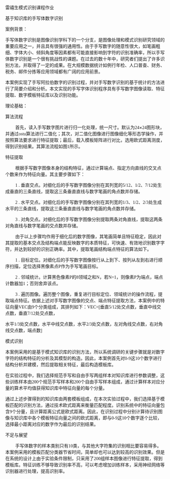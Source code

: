 <div>
	<p>
		<a name="OLE_LINK5"></a><a name="OLE_LINK4"></a><a name="OLE_LINK3"></a><a name="OLE_LINK2"><span style="font-size:14px;">雷禧生</span></a><span style="font-size:14px;">模式识别课程作业</span>
	</p>
	<p>
		<span style="font-size:14px;">基于知识库的手写体数字识别</span>
	</p>
	<p>
		<span style="font-size:14px;">案例背景：</span>
	</p>
	<p>
		<span style="font-size:14px;">手写体数字识别是图像识别学科下的一个分支，是图像处理和模式识别研究领域的重要应用之一，并且具有很强的通用性。由于手写数字的随意性很大，如笔画粗细、字体大小、倾斜角度等因素都有可能直接影响到字符的识别准确率，所以手写体数字识别是一个很有挑战性的课题。在过去的数十年中，研究者们提出了许多识别方法，并取得了一定的成果。在大规模数据统计如例行年检、人口普查、财务、税务、邮件分拣等应用领域都有广阔的应用前景。</span>
	</p>
	<p>
		<span style="font-size:14px;">本案例实现了手写阿拉伯数字的识别过程，并对手写数字识别的基于统计的方法进行了简要介绍和分析。本文实现的手写字体识别程序具有手写数字图像读取、特征提取、数字模板特征库以及识别功能。</span>
	</p>
	<p>
		<span style="font-size:14px;">理论基础：</span>
	</p>
	<p>
		<span style="font-size:14px;">算法流程</span>
	</p>
	<p>
		<span style="font-family:Calibri;font-size:14px;">&nbsp;&nbsp;&nbsp;&nbsp;&nbsp;&nbsp;&nbsp;&nbsp; </span><span style="font-size:14px;">首先，读入手写数字图片进行归一化处理，统一尺寸。默认为</span><span style="font-family:Calibri;font-size:14px;">24</span><span style="font-size:14px;">×</span><span style="font-family:Calibri;font-size:14px;">24</span><span style="font-size:14px;">图形块，并通过</span><span style="font-family:Calibri;font-size:14px;">ostu</span><span style="font-size:14px;">算法进行二值化；其次，对二值化图像进行图像细化等形态学操作，并按照算法要求进行特征提取；最后，载入模板矩阵进行对比，选用欧式距离测度，得到识别结果。其算法流程如图</span><span style="font-family:Calibri;font-size:14px;">1</span><span style="font-size:14px;">所示。</span>
	</p>
	<p>
		<span style="font-size:14px;">特征提取</span>
	</p>
	<p>
		<span style="font-family:Calibri;font-size:14px;">&nbsp;&nbsp;&nbsp;&nbsp;&nbsp;&nbsp;&nbsp;&nbsp; </span><span style="font-size:14px;">根据手写数字图像本身的结构特征，通过计算端点、指定方向直线的交叉点个数来作为特征向量。其主要步骤如下：</span>
	</p>
	<p>
		<span style="font-family:Calibri;font-size:14px;">&nbsp;&nbsp;&nbsp;&nbsp;&nbsp;&nbsp;&nbsp;&nbsp; 1 . </span><span style="font-size:14px;">垂直交点。</span><a name="OLE_LINK1"><span style="font-size:14px;">对细化后的手写数字图像分别在其列宽的</span></a><span style="font-family:Calibri;font-size:14px;">5/12</span><span style="font-size:14px;">、</span><span style="font-family:Calibri;font-size:14px;">1/2</span><span style="font-size:14px;">、</span><span style="font-family:Calibri;font-size:14px;">7/12</span><span style="font-size:14px;">处生成垂直的三条直线，提取这三条垂直直线与数字笔画的角点数并存储。</span>
	</p>
	<p>
		<span style="font-family:Calibri;font-size:14px;">&nbsp;&nbsp;&nbsp;&nbsp;&nbsp;&nbsp;&nbsp;&nbsp; 2 . </span><span style="font-size:14px;">水平交点。对细化后的手写数字图像分别在其列宽的</span><span style="font-family:Calibri;font-size:14px;">1/3</span><span style="font-size:14px;">、</span><span style="font-family:Calibri;font-size:14px;">1/2</span><span style="font-size:14px;">、</span><span style="font-family:Calibri;font-size:14px;">2/3</span><span style="font-size:14px;">处生成水平的三条直线，提取这三条垂直直线与数字笔画的角点数并存储。</span>
	</p>
	<p>
		<span style="font-family:Calibri;font-size:14px;">&nbsp;&nbsp;&nbsp;&nbsp;&nbsp;&nbsp;&nbsp;&nbsp; 3 . </span><span style="font-size:14px;">对角交点。对细化后的手写数字图像分别提取两条对角直线，提取这两条对角直线与数字笔画的交点数并存储。</span>
	</p>
	<p>
		<span style="font-family:Calibri;font-size:14px;">&nbsp;&nbsp;&nbsp;&nbsp;&nbsp;&nbsp;&nbsp;&nbsp; </span><span style="font-size:14px;">由于以上步骤均作用于细化后的数字图像，其笔画简单且特征稳定，因此对其提取的基本交点及结构端点能反映数字的本质特征，可快速、有效地识别数字字符，并达到较好的识别正确率。其中，提取笔画结构端点特征的算法如下。</span>
	</p>
	<p>
		<span style="font-family:Calibri;font-size:14px;">&nbsp;&nbsp;&nbsp;&nbsp;&nbsp;&nbsp;&nbsp;&nbsp; 1 . </span><span style="font-size:14px;">目标定位。对细化后的手写数字图像按行从上到下、按列从左到右进行顺序扫描，定位选择黑像素点</span><span style="font-family:Calibri;font-size:14px;">P</span><span style="font-size:14px;">作为手写笔画目标。</span>
	</p>
	<p>
		<span style="font-family:Calibri;font-size:14px;">&nbsp;&nbsp;&nbsp;&nbsp;&nbsp;&nbsp;&nbsp;&nbsp; 2 . </span><span style="font-size:14px;">邻域统计。计算黑色像素</span><span style="font-family:Calibri;font-size:14px;">P</span><span style="font-size:14px;">的</span><span style="font-family:Calibri;font-size:14px;">8</span><span style="font-size:14px;">领域之和</span><span style="font-family:Calibri;font-size:14px;">N</span><span style="font-size:14px;">，若</span><span style="font-family:Calibri;font-size:14px;">N=1</span><span style="font-size:14px;">，则像素</span><span style="font-family:Calibri;font-size:14px;">P</span><span style="font-size:14px;">为端点，端点计数器加</span><span style="font-family:Calibri;font-size:14px;">1</span><span style="font-size:14px;">；否则舍弃该点。</span>
	</p>
	<p>
		<span style="font-family:Calibri;font-size:14px;">&nbsp;&nbsp;&nbsp;&nbsp;&nbsp;&nbsp;&nbsp;&nbsp; 3 . </span><span style="font-size:14px;">遍历图像。遍历整个图像，重复进行目标定位、领域统计的操作流程，提取端点特征。依据上述对手写数字图像的交点、端点特征提取方法，本案例中的特征向量</span><span style="font-family:Calibri;font-size:14px;">VEC</span><span style="font-size:14px;">由</span><span style="font-family:Calibri;font-size:14px;">9</span><span style="font-size:14px;">个分类组成，其排列如下：</span><span style="font-family:Calibri;font-size:14px;">VEC=[</span><span style="font-size:14px;">垂直</span><span style="font-family:Calibri;font-size:14px;">5/12</span><span style="font-size:14px;">处交点数，垂直中线交点数，垂直</span><span style="font-family:Calibri;font-size:14px;">7/12</span><span style="font-size:14px;">处交点数，</span>
	</p>
	<p>
		<span style="font-size:14px;">水平</span><span style="font-family:Calibri;font-size:14px;">1/3</span><span style="font-size:14px;">处交点数，水平中线交点数，水平</span><span style="font-family:Calibri;font-size:14px;">2/3</span><span style="font-size:14px;">处交点数，左对角线交点数，右对角线交点数，端点数</span><span style="font-family:Calibri;font-size:14px;">]</span>
	</p>
	<p>
		<span style="font-size:14px;">模式识别</span>
	</p>
	<p>
		<span style="font-size:14px;">本案例采用的是基于模式知识库的识别方法，所以系统调研的关键步骤就是对数字字符的结构特征的分析及其模型的构造。因此，本案例首先对</span><span style="font-family:Calibri;font-size:14px;">0-9</span><span style="font-size:14px;">这</span><span style="font-family:Calibri;font-size:14px;">10</span><span style="font-size:14px;">个数字进行结构分析并建模，然后提取相关特征，最后构造模板库。</span>
	</p>
	<p>
		<span style="font-size:14px;">在实验过程中，我们选择规范手写和自由手写两组样本对知识库进行参数调整，这些训练样本由</span><span style="font-family:Calibri;font-size:14px;">200</span><span style="font-size:14px;">个规范手写样本和</span><span style="font-family:Calibri;font-size:14px;">200</span><span style="font-size:14px;">个自由手写样本组成，通过计算样本对应分量的算术平均值获得知识库中特征向量的每个分量。</span>
	</p>
	<p>
		<span style="font-size:14px;">通过上述步骤得到的知识库由两套模板组成，在本次实验过程中，我们选择基于模板匹配的识别方法，通过技术欧式距离来衡量匹配程度。识别系统中的特征向量包含</span><span style="font-family:Calibri;font-size:14px;">9</span><span style="font-size:14px;">个分量，且计算距离公式是欧式距离。因此，在识别过程中分别计算待识别图像与知识库中各个模板特征向量之间的欧式距离，即与</span><span style="font-family:Calibri;font-size:14px;">0-9</span><span style="font-size:14px;">这</span><span style="font-family:Calibri;font-size:14px;">10</span><span style="font-size:14px;">个数字逐个比较，选择最小距离对应的数字作为最后的识别结果。</span>
	</p>
	<p>
		<span style="font-size:14px;">不足与展望</span>
	</p>
	<p>
		<span style="font-family:Calibri;font-size:14px;">&nbsp;&nbsp;&nbsp;&nbsp;&nbsp;&nbsp;&nbsp;&nbsp; </span><span style="font-size:14px;">手写体数字的样本类别只有</span><span style="font-family:Calibri;font-size:14px;">10</span><span style="font-size:14px;">类，与其他大字符集的识别相比要容易得多。本案例采用的模板匹配分类器节省时间，简单却也可以达到较高的识别效果。但是在系统的设计上由于实验条件限制，只采用了</span><span style="font-family:Calibri;font-size:14px;">200</span><span style="font-size:14px;">组样本图像进行特征提取，得到模板库。特征训练不够导致识别率不高，可以考虑增加训练样本，采用神经网络等识别器进行处理，提高识别率。</span>
	</p>
	<p>
		<span style="font-family:Calibri;font-size:14px;">&nbsp;</span>
	</p>
	<p>
		<span style="font-family:Calibri;font-size:14px;">&nbsp;</span>
	</p>
</div>
